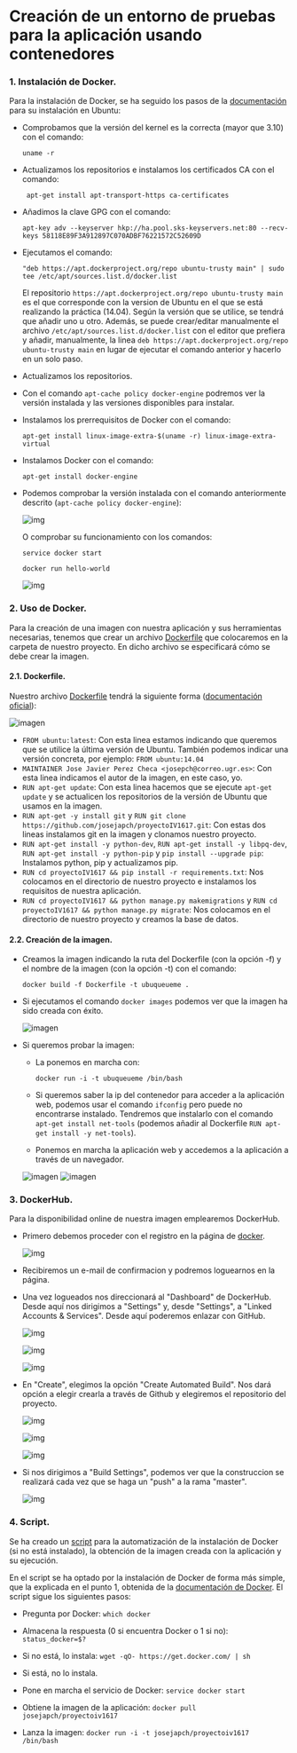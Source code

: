 ﻿# **Creación de un entorno de pruebas para la aplicación usando contenedores**

### **1. Instalación de Docker.**

Para la instalación de Docker, se ha seguido los pasos de la [documentación](https://docs.docker.com/engine/installation/linux/ubuntulinux/) para su instalación en Ubuntu:

- Comprobamos que la versión del kernel es la correcta (mayor que 3.10) con el comando: 
    
    ``` uname -r ```

- Actualizamos los repositorios e instalamos los certificados CA con el comando: 

    ``` apt-get install apt-transport-https ca-certificates```
    
- Añadimos la clave GPG con el comando:

    ```apt-key adv --keyserver hkp://ha.pool.sks-keyservers.net:80 --recv-keys 58118E89F3A912897C070ADBF76221572C52609D```
    
- Ejecutamos el comando:

    ```"deb https://apt.dockerproject.org/repo ubuntu-trusty main" | sudo tee /etc/apt/sources.list.d/docker.list```
    
    El repositorio ```https://apt.dockerproject.org/repo ubuntu-trusty main``` es el que corresponde con la version de Ubuntu en el que se está realizando la práctica (14.04). Según la versión que se utilice, se tendrá que añadir uno u otro. Además, se puede crear/editar manualmente el archivo ```/etc/apt/sources.list.d/docker.list``` con el editor que prefiera y añadir, manualmente, la linea ```deb https://apt.dockerproject.org/repo ubuntu-trusty main``` en lugar de ejecutar el comando anterior y hacerlo en un solo paso.
    
- Actualizamos los repositorios.

- Con el comando ```apt-cache policy docker-engine``` podremos ver la versión instalada y las versiones disponibles para instalar.

- Instalamos los prerrequisitos de Docker con el comando:

    ```apt-get install linux-image-extra-$(uname -r) linux-image-extra-virtual```
    
- Instalamos Docker con el comando:

    ```apt-get install docker-engine```
    
- Podemos comprobar la versión instalada con el comando anteriormente descrito (```apt-cache policy docker-engine```):

    ![img](https://github.com/josejapch/documentacion-Proyecto-IV/blob/master/imagenesH4/IV4%20imagen5.png)
    
    O comprobar su funcionamiento con los comandos:
    
    ``` service docker start ```
    
    ``` docker run hello-world ```
    
    ![img](https://github.com/josejapch/documentacion-Proyecto-IV/blob/master/imagenesH4/IV4%20imagen6.png)

### **2. Uso de Docker.**

Para la creación de una imagen con nuestra aplicación y sus herramientas necesarias, tenemos que crear un archivo [Dockerfile](https://github.com/josejapch/proyectoIV1617/blob/master/Dockerfile) que colocaremos en la carpeta de nuestro proyecto. En dicho archivo se especificará cómo se debe crear la imagen.

#### **2.1. Dockerfile.**

Nuestro archivo [Dockerfile](https://github.com/josejapch/proyectoIV1617/blob/master/Dockerfile) tendrá la siguiente forma ([documentación oficial](https://docs.docker.com/engine/reference/builder/)):

![imagen](https://github.com/josejapch/documentacion-Proyecto-IV/blob/master/imagenesH4/IV4%20imagen7.png)

- ```FROM ubuntu:latest```: Con esta linea estamos indicando que queremos que se utilice la última versión de Ubuntu. También podemos indicar una versión concreta, por ejemplo: ```FROM ubuntu:14.04```
- ```MAINTAINER Jose Javier Perez Checa <josepch@correo.ugr.es>```: Con esta linea indicamos el autor de la imagen, en este caso, yo.
- ```RUN apt-get update```: Con esta linea hacemos que se ejecute ```apt-get update``` y se actualicen los repositorios de la versión de Ubuntu que usamos en la imagen.
- ```RUN apt-get -y install git``` y ```RUN git clone https://github.com/josejapch/proyectoIV1617.git```: Con estas dos lineas instalamos git en la imagen y clonamos nuestro proyecto.
- ```RUN apt-get install -y python-dev```, ```RUN apt-get install -y libpq-dev```, ```RUN apt-get install -y python-pip``` y ```pip install --upgrade pip```: Instalamos python, pip y actualizamos pip.
- ```RUN cd proyectoIV1617 && pip install -r requirements.txt```: Nos colocamos en el directorio de nuestro proyecto e instalamos los requisitos de nuestra aplicación.
- ```RUN cd proyectoIV1617 && python manage.py makemigrations``` y ```RUN cd proyectoIV1617 && python manage.py migrate```: Nos colocamos en el directorio de nuestro proyecto y creamos la base de datos.

#### **2.2. Creación de la imagen.**
- Creamos la imagen indicando la ruta del Dockerfile (con la opción -f) y el nombre de la imagen (con la opción -t) con el comando:

    ```docker build -f Dockerfile -t ubuqueueme .```
    
- Si ejecutamos el comando ```docker images``` podemos ver que la imagen ha sido creada con éxito.

    ![imagen](https://github.com/josejapch/documentacion-Proyecto-IV/blob/master/imagenesH4/IV4%20imagen8.png)
    
- Si queremos probar la imagen:
    - La ponemos en marcha con: 

        ```docker run -i -t ubuqueueme /bin/bash```
    
    - Si queremos saber la ip del contenedor para acceder a la aplicación web, podemos usar el comando ```ifconfig``` pero puede no encontrarse instalado. Tendremos que instalarlo con el comando ```apt-get install net-tools``` (podemos añadir al Dockerfile ```RUN apt-get install -y net-tools```).

    - Ponemos en marcha la aplicación web y accedemos a la aplicación a través de un navegador.

    ![imagen](https://github.com/josejapch/documentacion-Proyecto-IV/blob/master/imagenesH4/IV4%20imagen9.png)
    ![imagen](https://github.com/josejapch/documentacion-Proyecto-IV/blob/master/imagenesH4/IV4%20imagen10.png)

### **3. DockerHub.**

Para la disponibilidad online de nuestra imagen emplearemos DockerHub.
- Primero debemos proceder con el registro en la página de [docker](https://hub.docker.com/).

    ![img](https://github.com/josejapch/documentacion-Proyecto-IV/blob/master/imagenesH4/IV4%20imagen1.png)

- Recibiremos un e-mail de confirmacion y podremos loguearnos en la página.
- Una vez logueados nos direccionará al "Dashboard" de DockerHub. Desde aquí nos dirigimos a "Settings" y, desde "Settings", a "Linked Accounts & Services". Desde aquí poderemos enlazar con GitHub.

    ![img](https://github.com/josejapch/documentacion-Proyecto-IV/blob/master/imagenesH4/IV4%20imagen2.png)
    
    ![img](https://github.com/josejapch/documentacion-Proyecto-IV/blob/master/imagenesH4/IV4%20imagen3.png)
    
    ![img](https://github.com/josejapch/documentacion-Proyecto-IV/blob/master/imagenesH4/IV4%20imagen4.png)
    
- En "Create", elegimos la opción "Create Automated Build". Nos dará opción a elegir crearla a través de Github y elegiremos el repositorio del proyecto.

    ![img](https://github.com/josejapch/documentacion-Proyecto-IV/blob/master/imagenesH4/IV4%20imagen11.png)
    
    ![img](https://github.com/josejapch/documentacion-Proyecto-IV/blob/master/imagenesH4/IV4%20imagen12.png)
    
    ![img](https://github.com/josejapch/documentacion-Proyecto-IV/blob/master/imagenesH4/IV4%20imagen13.png)
    
- Si nos dirigimos a "Build Settings", podemos ver que la construccion se realizará cada vez que se haga un "push" a la rama "master".

    ![img](https://github.com/josejapch/documentacion-Proyecto-IV/blob/master/imagenesH4/IV4%20imagen14.png)
    
### **4. Script.**

Se ha creado un [script](https://github.com/josejapch/proyectoIV1617/blob/master/docker-up.sh) para la automatización de la instalación de Docker (si no está instalado), la obtención de la imagen creada con la aplicación y su ejecución.

En el script se ha optado por la instalación de Docker de forma más simple, que la explicada en el punto 1, obtenida de la [documentación de Docker](https://docs.docker.com/v1.8/linux/step_one/). El script sigue los siguientes pasos:

- Pregunta por Docker: ```which docker```

- Almacena la respuesta (0 si encuentra Docker o 1 si no): ```status_docker=$?```

- Si no está, lo instala: ```wget -qO- https://get.docker.com/ | sh```

- Si está, no lo instala.

- Pone en marcha el servicio de Docker: ```service docker start```

- Obtiene la imagen de la aplicación: ```docker pull josejapch/proyectoiv1617```

- Lanza la imagen: ```docker run -i -t josejapch/proyectoiv1617 /bin/bash```